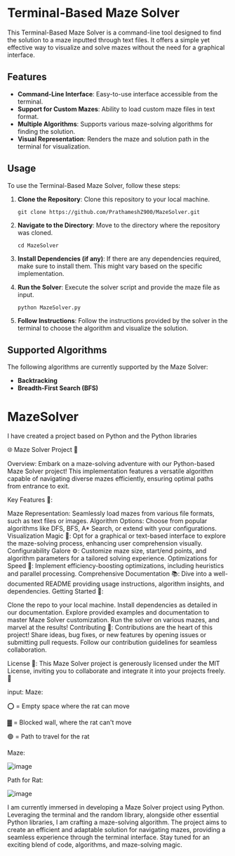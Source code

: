 # Terminal-Based Maze Solver

This Terminal-Based Maze Solver is a command-line tool designed to find the solution to a maze inputted through text files. It offers a simple yet effective way to visualize and solve mazes without the need for a graphical interface.

## Features

- **Command-Line Interface**: Easy-to-use interface accessible from the terminal.
- **Support for Custom Mazes**: Ability to load custom maze files in text format.
- **Multiple Algorithms**: Supports various maze-solving algorithms for finding the solution.
- **Visual Representation**: Renders the maze and solution path in the terminal for visualization.

## Usage

To use the Terminal-Based Maze Solver, follow these steps:

1. **Clone the Repository**: Clone this repository to your local machine.

    ```
    git clone https://github.com/PrathameshZ900/MazeSolver.git
    ```

2. **Navigate to the Directory**: Move to the directory where the repository was cloned.

    ```
    cd MazeSolver
    ```

3. **Install Dependencies (if any)**: If there are any dependencies required, make sure to install them. This might vary based on the specific implementation.

4. **Run the Solver**: Execute the solver script and provide the maze file as input.

    ```
    python MazeSolver.py
    ```

5. **Follow Instructions**: Follow the instructions provided by the solver in the terminal to choose the algorithm and visualize the solution.

## Supported Algorithms

The following algorithms are currently supported by the Maze Solver:

- **Backtracking**
- **Breadth-First Search (BFS)**
<!-- - **A* Search Algorithm** -->



# MazeSolver
I have created a project based on Python and the Python libraries 

🌐 Maze Solver Project 🧩

Overview:
Embark on a maze-solving adventure with our Python-based Maze Solver project! This implementation features a versatile algorithm capable of navigating diverse mazes efficiently, ensuring optimal paths from entrance to exit.

Key Features 🚀:

Maze Representation: Seamlessly load mazes from various file formats, such as text files or images.
Algorithm Options: Choose from popular algorithms like DFS, BFS, A* Search, or extend with your configurations.
Visualization Magic 🎨: Opt for a graphical or text-based interface to explore the maze-solving process, enhancing user comprehension visually.
Configurability Galore ⚙️: Customize maze size, start/end points, and algorithm parameters for a tailored solving experience.
Optimizations for Speed 🚄: Implement efficiency-boosting optimizations, including heuristics and parallel processing.
Comprehensive Documentation 📚: Dive into a well-documented README providing usage instructions, algorithm insights, and dependencies.
Getting Started 🏁:

Clone the repo to your local machine.
Install dependencies as detailed in our documentation.
Explore provided examples and documentation to master Maze Solver customization.
Run the solver on various mazes, and marvel at the results!
Contributing 🤝:
Contributions are the heart of this project! Share ideas, bug fixes, or new features by opening issues or submitting pull requests. Follow our contribution guidelines for seamless collaboration.

License 📜:
This Maze Solver project is generously licensed under the MIT License, inviting you to collaborate and integrate it into your projects freely. 🎉


input: 
Maze:

⭕ = Empty space where the rat can move

▓ = Blocked wall, where the rat can't move

🟢 = Path to travel for the rat

Maze:

![image](https://github.com/Prathamesh2141/MazeSolver/assets/119419554/593b67ae-9995-4845-bdcc-6fb2feca9dd8)




Path for Rat:

![image](https://github.com/Prathamesh2141/MazeSolver/assets/119419554/da56e9d2-169e-4e0b-9a41-a33927d0150b)



I am currently immersed in developing a Maze Solver project using Python. Leveraging the terminal and the random library, alongside other essential Python libraries, I am crafting a maze-solving algorithm. The project aims to create an efficient and adaptable solution for navigating mazes, providing a seamless experience through the terminal interface. Stay tuned for an exciting blend of code, algorithms, and maze-solving magic.



